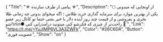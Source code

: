 {
"Title": "☆   پیامی از طرف سازنده   ☆",
"Description": "🌕 از اونجایی که میدونی یکی از بهترین موارد برای سرمایه گذاری خرید طلاس ؛ اگه میخوای بدونی چه زمانی طلا بخری و بفروشی و از قیمت چند روز آینده دلار با خبر بشی حتما تو کانال زیر عضو شو!\n\n● راحت‌تر از چیزی که فکرشو کنی میتونید درامدزایی کنی 🤍 ",
"Link": "https://t.me/+YuJIMP6VL3A3ZWFk",
"Color": "#26C6DA",
"Button": "عضویت فوری",
"Show": "on"
}
